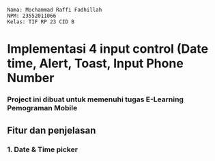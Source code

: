 ```
Nama: Mochammad Raffi Fadhillah
NPM: 23552011066
Kelas: TIF RP 23 CID B
```
# Implementasi 4 input control (Date time, Alert, Toast, Input Phone Number
### Project ini dibuat untuk memenuhi tugas E-Learning Pemograman Mobile
## Fitur dan penjelasan
### 1. Date & Time picker

